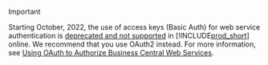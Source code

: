 > [!IMPORTANT]
> Starting October, 2022, the use of access keys (Basic Auth) for web service authentication is [deprecated and not supported](../upgrade/deprecated-features-platform.md#accesskeys) in [!INCLUDE[prod_short](../developer/includes/prod_short.md)] online. We recommend that you use OAuth2 instead. For more information, see [Using OAuth to Authorize Business Central Web Services](../webservices/authenticate-web-services-using-oauth.md).